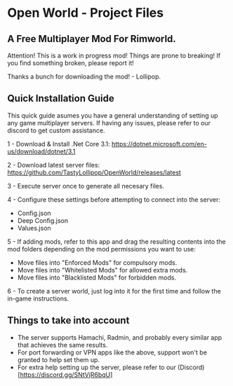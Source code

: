 # Open World - Project Files
## A Free Multiplayer Mod For Rimworld.

Attention! This is a work in progress mod! Things are prone to breaking! If you find something broken, please report it!

Thanks a bunch for downloading the mod! - Lollipop.

## Quick Installation Guide
This quick guide asumes you have a general understanding of setting up any game multiplayer servers. If having any issues, please refer to our discord to get custom assistance.

1 - Download & Install .Net Core 3.1: https://dotnet.microsoft.com/en-us/download/dotnet/3.1

2 - Download latest server files: https://github.com/TastyLollipop/OpenWorld/releases/latest

3 - Execute server once to generate all necesary files.

4 - Configure these settings before attempting to connect into the server:
- Config.json
- Deep Config.json
- Values.json

5 - If adding mods, refer to this app and drag the resulting contents into the mod folders depending on the mod permissions you want to use:
- Move files into "Enforced Mods" for compulsory mods.
- Move files into "Whitelisted Mods" for allowed extra mods.
- Move files into "Blacklisted Mods" for forbidden mods.

6 - To create a server world, just log into it for the first time and follow the in-game instructions.

## Things to take into account
- The server supports Hamachi, Radmin, and probably every similar app that achieves the same results.
- For port forwarding or VPN apps like the above, support won't be granted to help set them up.
- For extra help setting up the server, please refer to our (Discord)[https://discord.gg/SNtVjR6bqU]
